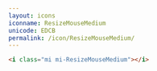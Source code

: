 ```yaml
---
layout: icons
iconname: ResizeMouseMedium
unicode: EDCB
permalink: /icon/ResizeMouseMedium/
---
```


``` html
<i class="mi mi-ResizeMouseMedium"></i>
```
